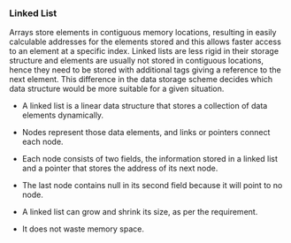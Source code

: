 ### Linked List
Arrays store elements in contiguous memory locations, resulting in easily calculable addresses for the elements stored and this allows faster access to an element at a specific index. Linked lists are less rigid in their storage structure and elements are usually not stored in contiguous locations, hence they need to be stored with additional tags giving a reference to the next element. This difference in the data storage scheme decides which data structure would be more suitable for a given situation.

- A linked list is a linear data structure that stores a collection of data elements dynamically.

- Nodes represent those data elements, and links or pointers connect each node.

- Each node consists of two fields, the information stored in a linked list and a pointer that stores the address of its next node.

- The last node contains null in its second field because it will point to no node.

- A linked list can grow and shrink its size, as per the requirement.

- It does not waste memory space.